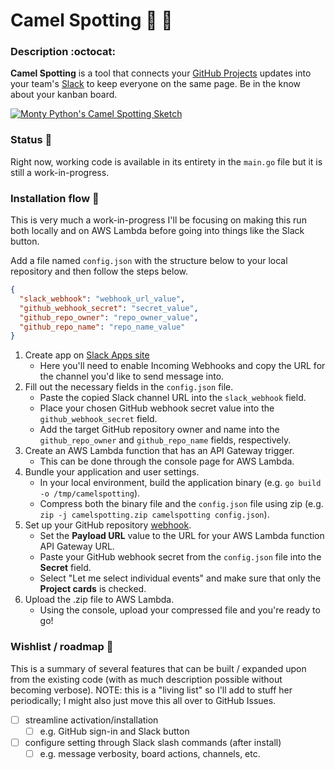 # Camel Spotting :camel: :telescope:

### Description :octocat:

**Camel Spotting** is a tool that connects your [GitHub Projects](https://help.github.com/articles/about-project-boards/) updates into your team's [Slack](https://slack.com/) to keep everyone on the same page. Be in the know about your kanban board.

[![Monty Python's Camel Spotting Sketch](https://img.youtube.com/vi/6RexQLrcqwc/0.jpg)](https://www.youtube.com/watch?v=6RexQLrcqwc)

### Status :traffic_light:

Right now, working code is available in its entirety in the `main.go` file but it is still a work-in-progress.

### Installation flow :floppy_disk:

This is very much a work-in-progress I'll be focusing on making this run both locally and on AWS Lambda before going into things like the Slack button.

Add a file named `config.json` with the structure below to your local repository and then follow the steps below.

```json
{
  "slack_webhook": "webhook_url_value",
  "github_webhook_secret": "secret_value",
  "github_repo_owner": "repo_owner_value",
  "github_repo_name": "repo_name_value"
}
```

1. Create app on [Slack Apps site](https://api.slack.com/slack-apps)
    - Here you'll need to enable Incoming Webhooks and copy the URL for the
  channel you'd like to send message into.
2. Fill out the necessary fields in the `config.json` file.
    - Paste the copied Slack channel URL into the `slack_webhook` field.
    - Place your chosen GitHub webhook secret value into the
  `github_webhook_secret` field.
    - Add the target GitHub repository owner and name into the
  `github_repo_owner` and `github_repo_name` fields, respectively.
3. Create an AWS Lambda function that has an API Gateway trigger.
    - This can be done through the console page for AWS Lambda.
4. Bundle your application and user settings.
    - In your local environment, build the application binary (e.g.
  `go build -o /tmp/camelspotting`).
    - Compress both the binary file and the `config.json` file using zip (e.g.
  `zip -j camelspotting.zip camelspotting config.json`).
5. Set up your GitHub repository [webhook](https://developer.github.com/webhooks/creating/).
    - Set the **Payload URL** value to the URL for your AWS Lambda function
  API Gateway URL.
    - Paste your GitHub webhook secret from the `config.json` file into the
  **Secret** field.
    - Select "Let me select individual events" and make sure that only the
  **Project cards** is checked.
6. Upload the .zip file to AWS Lambda.
    - Using the console, upload your compressed file and you're ready to go!

### Wishlist / roadmap :bookmark:

This is a summary of several features that can be built / expanded upon from
the existing code (with as much description possible without becoming verbose).
NOTE: this is a "living list" so I'll add to stuff her periodically; I might
also just move this all over to GitHub Issues.

- [ ] streamline activation/installation
  - [ ] e.g. GitHub sign-in and Slack button
- [ ] configure setting through Slack slash commands (after install)
  - [ ] e.g. message verbosity, board actions, channels, etc.
